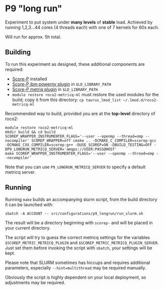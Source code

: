 # P9 "long run"
Experiment to put system under **many levels** of **stable** load.
Achieved by running 1,2,3...44 cores (4 threads each) with one of 7 kernels for 60s each.

Will run for approx. 5h total.

## Building
To run this experiment as designed, these additional components are required:
- [Score-P](https://score-p.org/) installed
- [Score-P ibm powernv plugin](https://github.com/score-p/scorep_plugin_ibmpowernv) in `$LD_LIBRARY_PATH`
- [Score-P metriq plugin](https://github.com/score-p/scorep_plugin_metricq) in `$LD_LIBRARY_PATH`
- `module restore roco2-metricq-ml` must restore the used modules for the build; copy it from this directory: `cp taurus_lmod_list ~/.lmod.d/roco2-metricq-ml`

Recommended way to build, provided you are at the **top-level** directory of roco2:

```
module restore roco2-metricq-ml
mkdir build && cd build
SCOREP_WRAPPER_INSTRUMENTER_FLAGS='--user --openmp --thread=omp --nocompiler' SCOREP_WRAPPER=off cmake .. -DCMAKE_C_COMPILER=scorep-gcc -DCMAKE_CXX_COMPILER=scorep-g++ -DUSE_SCOREP=ON -DBUILD_TESTING=OFF -DP9_LONGRUN_METRICQ_SERVER='amqps://USER:PASS@HOST'
make SCOREP_WRAPPER_INSTRUMENTER_FLAGS='--user --openmp --thread=omp --nocompiler'
```

Note that you can use `P9_LONGRUN_METRICQ_SERVER` to specify a default metricq server.

## Running
Running `make` builds an accompanying slurm script, from the build directory it can be launched with:

```
sbatch -A ACCOUNT -- src/configurations/p9_longrun/run_slurm.sh
```

The result will be a directory beginning with `scorep-` and will be placed in your current directory.

The script will try to guess the correct metricq settings for the variables `$SCOREP_METRIC_METRICQ_PLUGIN` and `$SCOREP_METRIC_METRICQ_PLUGIN_SERVER`.
Just set them before invoking the script with `sbatch`, your settings will be kept.

Please note that SLURM sometimes has hiccups and requires additional parameters, especially `--hint=multithread` may be required manually.

Obviously the script is highly dependent on your local deployment, so adjustments may be required.
